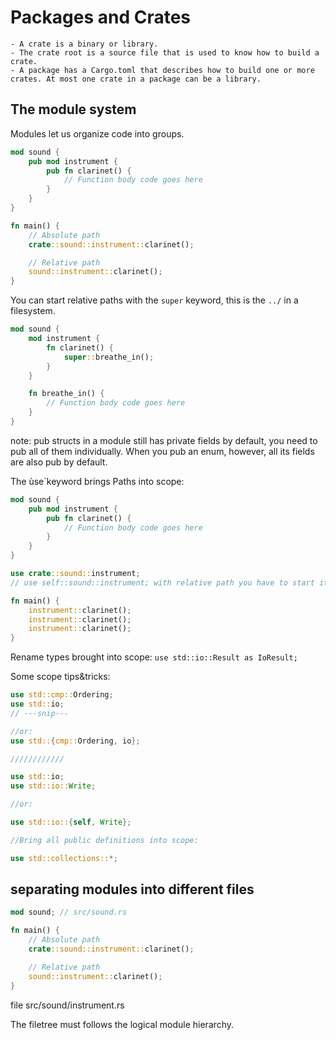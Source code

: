 # Packages and Crates


    - A crate is a binary or library.
    - The crate root is a source file that is used to know how to build a crate.
    - A package has a Cargo.toml that describes how to build one or more crates. At most one crate in a package can be a library.

## The module system

Modules let us organize code into groups.

```rust
mod sound {
    pub mod instrument {
        pub fn clarinet() {
            // Function body code goes here
        }
    }
}

fn main() {
    // Absolute path
    crate::sound::instrument::clarinet();

    // Relative path
    sound::instrument::clarinet();
}
```

You can start relative paths with the `super` keyword, this is the `../` in a filesystem.

```rust
mod sound {
    mod instrument {
        fn clarinet() {
            super::breathe_in();
        }
    }

    fn breathe_in() {
        // Function body code goes here
    }
}
```

note: pub structs in a module still has private fields by default, you need to pub all of them individually.
When you pub an enum, however, all its fields are also pub by default.

The ùse`keyword brings Paths into scope:

```rust
mod sound {
    pub mod instrument {
        pub fn clarinet() {
            // Function body code goes here
        }
    }
}

use crate::sound::instrument;
// use self::sound::instrument; with relative path you have to start it with `self`

fn main() {
    instrument::clarinet();
    instrument::clarinet();
    instrument::clarinet();
}
```

Rename types brought into scope:
`use std::io::Result as IoResult;`

Some scope tips&tricks:

```rust
use std::cmp::Ordering;
use std::io;
// ---snip---

//or:
use std::{cmp::Ordering, io};

////////////

use std::io;
use std::io::Write;

//or:

use std::io::{self, Write};

//Bring all public definitions into scope:

use std::collections::*;

```

## separating modules into different files

```rust
mod sound; // src/sound.rs

fn main() {
    // Absolute path
    crate::sound::instrument::clarinet();

    // Relative path
    sound::instrument::clarinet();
}
```

file src/sound/instrument.rs

The filetree must follows the logical module hierarchy.